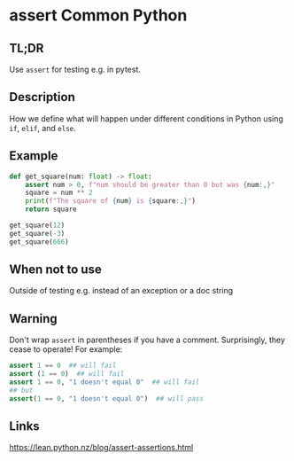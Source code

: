 assert <a class="status common">Common Python</a>
======

TL;DR
-----

Use `assert` for testing e.g. in pytest.

Description
-----------

How we define what will happen under different conditions in Python using `if`, `elif`, and `else`.

Example
-------

```python
def get_square(num: float) -> float:
    assert num > 0, f"num should be greater than 0 but was {num:,}"
    square = num ** 2
    print(f"The square of {num} is {square:,}")
    return square

get_square(12)
get_square(-3)
get_square(666)
```

When not to use
---------------

Outside of testing e.g. instead of an exception or a doc string

Warning
-------
Don't wrap `assert` in parentheses if you have a comment. Surprisingly, they cease to operate! For example:

```python
assert 1 == 0  ## will fail
assert (1 == 0)  ## will fail
assert 1 == 0, "1 doesn't equal 0"  ## will fail
## but
assert(1 == 0, "1 doesn't equal 0")  ## will pass
```

Links
-----

https://lean.python.nz/blog/assert-assertions.html
